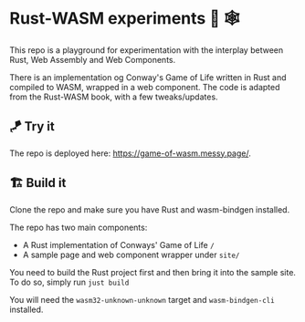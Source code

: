 # Rust-WASM experiments 🦀 🕸

This repo is a playground for experimentation with the interplay between Rust, Web Assembly and Web Components.

There is an implementation og Conway's Game of Life written in Rust and compiled to WASM, wrapped in a web component. The code is adapted from the Rust-WASM book, with a few tweaks/updates.

## 🪁 Try it

The repo is deployed here: <https://game-of-wasm.messy.page/>.

## 🏗️ Build it

Clone the repo and make sure you have Rust and wasm-bindgen installed.

The repo has two main components:

- A Rust implementation of Conways' Game of Life `/`
- A sample page and web component wrapper under `site/`

You need to build the Rust project first and then bring it into the sample site. To do so, simply run `just build`

You will need the `wasm32-unknown-unknown` target and `wasm-bindgen-cli` installed.
